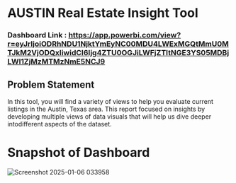 # AUSTIN Real Estate Insight Tool 

### Dashboard Link : https://app.powerbi.com/view?r=eyJrIjoiODRhNDU1NjktYmEyNC00MDU4LWExMGQtMmU0MTJkM2VjODQxIiwidCI6Ijg4ZTU0OGJiLWFjZTItNGE3YS05MDBjLWI1ZjMzMTMzNmE5NCJ9

## Problem Statement

In this tool, you will find a variety of views to help you evaluate current listings in the Austin, Texas area. This report focused on insights by developing multiple views of data visuals that will help us dive deeper intodifferent aspects of the dataset.

# Snapshot of Dashboard

![Screenshot 2025-01-06 033958](https://github.com/user-attachments/assets/21d710f1-b2cc-46b5-aca7-71a938583de3)
